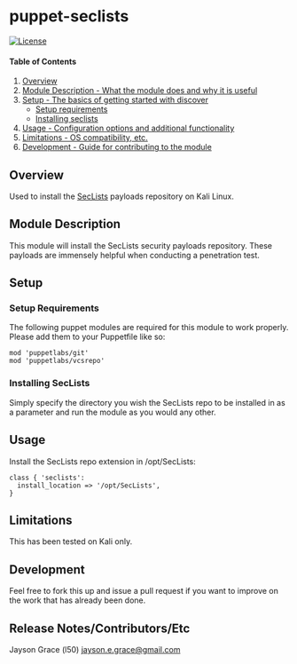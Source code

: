 puppet-seclists
===================
[![License](http://img.shields.io/:license-mit-blue.svg)](https://github.com/l50/puppet-seclists/blob/master/LICENSE)

#### Table of Contents

1. [Overview](#overview)
2. [Module Description - What the module does and why it is
   useful](#module-description)
3. [Setup - The basics of getting started with discover](#setup)
    * [Setup requirements](#setup-requirements)
    * [Installing seclists](#installing-seclists)
4. [Usage - Configuration options and additional functionality](#usage)
5. [Limitations - OS compatibility, etc.](#limitations)
6. [Development - Guide for contributing to the module](#development)

## Overview

Used to install the [SecLists](https://github.com/danielmiessler/SecLists) payloads repository on Kali Linux.

## Module Description

This module will install the SecLists security payloads repository. These payloads are immensely helpful when 
conducting a penetration test.

## Setup

### Setup Requirements

The following puppet modules are required for this module to work
properly. Please add them to your Puppetfile like so:

```
mod 'puppetlabs/git'
mod 'puppetlabs/vcsrepo'
```

### Installing SecLists

Simply specify the directory you wish the SecLists repo to be installed in as
a parameter and run the module as you would any other.

## Usage
Install the SecLists repo extension in /opt/SecLists:
```
class { 'seclists':
  install_location => '/opt/SecLists',
}
```

## Limitations

This has been tested on Kali only.

## Development

Feel free to fork this up and issue a pull request if you want to
improve on the work that has already been done.

## Release Notes/Contributors/Etc

Jayson Grace (l50) <jayson.e.grace@gmail.com>

